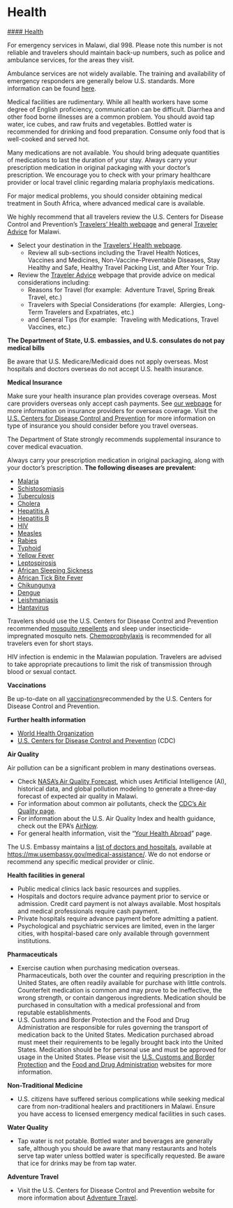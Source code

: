 # Health

[#### Health](javascript:void(0); "Health")

For emergency services in Malawi, dial 998. Please note this number is not reliable and travelers should maintain back-up numbers, such as police and ambulance services, for the areas they visit.

Ambulance services are not widely available. The training and availability of emergency responders are generally below U.S. standards. More information can be found [here](https://mw.usembassy.gov/medical-assistance/).

Medical facilities are rudimentary. While all health workers have some degree of English proficiency, communication can be difficult. Diarrhea and other food borne illnesses are a common problem. You should avoid tap water, ice cubes, and raw fruits and vegetables. Bottled water is recommended for drinking and food preparation. Consume only food that is well-cooked and served hot.

Many medications are not available. You should bring adequate quantities of medications to last the duration of your stay. Always carry your prescription medication in original packaging with your doctor’s prescription. We encourage you to check with your primary healthcare provider or local travel clinic regarding malaria prophylaxis medications.

For major medical problems, you should consider obtaining medical treatment in South Africa, where advanced medical care is available.

We highly recommend that all travelers review the U.S. Centers for Disease Control and Prevention’s [Travelers’ Health webpage](https://wwwnc.cdc.gov/travel/destinations/list) and general [Traveler Advice](https://wwwnc.cdc.gov/travel/page/traveler-information-center) for Malawi.

* Select your destination in the [Travelers’ Health webpage](https://wwwnc.cdc.gov/travel/page/traveler-information-center).
  + Review all sub-sections including the Travel Health Notices, Vaccines and Medicines, Non-Vaccine-Preventable Diseases, Stay Healthy and Safe, Healthy Travel Packing List, and After Your Trip.
* Review the [Traveler Advice](https://wwwnc.cdc.gov/travel/page/traveler-information-center) webpage that provide advice on medical considerations including:
  + Reasons for Travel (for example:  Adventure Travel, Spring Break Travel, etc.)
  + Travelers with Special Considerations (for example:  Allergies, Long-Term Travelers and Expatriates, etc.)
  + and General Tips (for example:  Traveling with Medications, Travel Vaccines, etc.)

**The Department of State, U.S. embassies, and U.S. consulates do not pay medical bills**

Be aware that U.S. Medicare/Medicaid does not apply overseas. Most hospitals and doctors overseas do not accept U.S. health insurance.

**Medical Insurance**

Make sure your health insurance plan provides coverage overseas. Most care providers overseas only accept cash payments. See [our webpage](https://travel.state.gov/content/travel/en/international-travel/before-you-go/your-health-abroad/Insurance_Coverage_Overseas.html?cq_ck=1708701048867) for more information on insurance providers for overseas coverage. Visit the [U.S. Centers for Disease Control and Prevention](https://wwwnc.cdc.gov/travel/page/insurance) for more information on type of insurance you should consider before you travel overseas.

The Department of State strongly recommends supplemental insurance to cover medical evacuation.

Always carry your prescription medication in original packaging, along with your doctor’s prescription. **The following diseases are prevalent:**

* [Malaria](https://www.cdc.gov/malaria/about/index.html)
* [Schistosomiasis](https://www.cdc.gov/schistosomiasis/index.html)
* [Tuberculosis](https://www.cdc.gov/tb/prevention/index.html)
* [Cholera](https://www.cdc.gov/cholera/about/index.html)
* [Hepatitis A](https://www.cdc.gov/hepatitis-a/index.html)
* [Hepatitis B](https://www.cdc.gov/hepatitis-b/index.html)
* [HIV](https://www.cdc.gov/hiv/?CDC_AAref_Val=https://www.cdc.gov/hiv/default.html)
* [Measles](https://www.cdc.gov/measles/index.html)
* [Rabies](https://www.cdc.gov/rabies/about/index.html)
* [Typhoid](https://www.cdc.gov/typhoid-fever/about/index.html)
* [Yellow Fever](https://www.cdc.gov/yellow-fever/index.html)
* [Leptospirosis](https://www.cdc.gov/leptospirosis/about/index.html)
* [African Sleeping Sickness](https://www.cdc.gov/dpdx/trypanosomiasisafrican/index.html)
* [African Tick Bite Fever](https://wwwnc.cdc.gov/travel/yellowbook/2024/infections-diseases/rickettsial-diseases)
* [Chikungunya](https://www.cdc.gov/chikungunya/about/index.html)
* [Dengue](https://www.cdc.gov/dengue/index.html)
* [Leishmaniasis](https://www.cdc.gov/leishmaniasis/about/index.html)
* [Hantavirus](https://www.cdc.gov/hantavirus/about/index.html)

Travelers should use the U.S. Centers for Disease Control and Prevention recommended [mosquito repellents](https://wwwnc.cdc.gov/travel/page/avoid-bug-bites) and sleep under insecticide-impregnated mosquito nets. [Chemoprophylaxis](https://www.cdc.gov/malaria/hcp/drug-malaria/?CDC_AAref_Val=https://www.cdc.gov/malaria/travelers/drugs.html) is recommended for all travelers even for short stays.

HIV infection is endemic in the Malawian population. Travelers are advised to take appropriate precautions to limit the risk of transmission through blood or sexual contact.

**Vaccinations**

Be up-to-date on all [vaccinations](https://wwwnc.cdc.gov/travel/destinations/list)recommended by the U.S. Centers for Disease Control and Prevention.

**Further health information**

* [World Health Organization](https://www.who.int/travel-advice)
* [U.S. Centers for Disease Control and Prevention](https://wwwnc.cdc.gov/travel/destinations/list) (CDC)

**Air Quality**

Air pollution can be a significant problem in many destinations overseas.

* Check [NASA’s Air Quality Forecast](https://aeronet.gsfc.nasa.gov/new_web/aqforecast), which uses Artificial Intelligence (AI), historical data, and global pollution modeling to generate a three-day forecast of expected air quality in Malawi.
* For information about common air pollutants, check the [CDC’s Air Quality page](https://www.cdc.gov/air-quality/pollutants/).
* For information about the U.S. Air Quality Index and health guidance, check out the EPA’s [AirNow](https://www.airnow.gov/aqi/aqi-basics/).
* For general health information, visit the “[Your Health Abroad](https://travel.state.gov/content/travel/en/international-travel/before-you-go/your-health-abroad.html)” page.

The U.S. Embassy maintains a [list of doctors and hospitals](https://mw.usembassy.gov/medical-assistance/), available at https://mw.usembassy.gov/medical-assistance/. We do not endorse or recommend any specific medical provider or clinic.

**Health facilities in general**

* Public medical clinics lack basic resources and supplies.
* Hospitals and doctors require advance payment prior to service or admission. Credit card payment is not always available. Most hospitals and medical professionals require cash payment.
* Private hospitals require advance payment before admitting a patient.
* Psychological and psychiatric services are limited, even in the larger cities, with hospital-based care only available through government institutions.

**Pharmaceuticals**

* Exercise caution when purchasing medication overseas. Pharmaceuticals, both over the counter and requiring prescription in the United States, are often readily available for purchase with little controls. Counterfeit medication is common and may prove to be ineffective, the wrong strength, or contain dangerous ingredients. Medication should be purchased in consultation with a medical professional and from reputable establishments.
* U.S. Customs and Border Protection and the Food and Drug Administration are responsible for rules governing the transport of medication back to the United States. Medication purchased abroad must meet their requirements to be legally brought back into the United States. Medication should be for personal use and must be approved for usage in the United States. Please visit the [U.S. Customs and Border Protection](https://www.cbp.gov/travel/us-citizens/know-before-you-go/prohibited-and-restricted-items) and the [Food and Drug Administration](https://www.fda.gov/drugs/guidance-compliance-regulatory-information/human-drug-imports) websites for more information.

**Non-Traditional Medicine**

* U.S. citizens have suffered serious complications while seeking medical care from non-traditional healers and practitioners in Malawi. Ensure you have access to licensed emergency medical facilities in such cases.

**Water Quality**

* Tap water is not potable. Bottled water and beverages are generally safe, although you should be aware that many restaurants and hotels serve tap water unless bottled water is specifically requested. Be aware that ice for drinks may be from tap water.

**Adventure Travel**

* Visit the U.S. Centers for Disease Control and Prevention website for more information about [Adventure Travel](https://wwwnc.cdc.gov/travel/page/adventure).